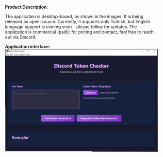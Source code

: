 
**Product Description:**

The application is desktop-based, as shown in the images. It is being released as open-source. Currently, it supports only Turkish, but English language support is coming soon – please follow for updates. The application is commercial (paid); for pricing and contact, feel free to reach out via Discord.

**Application interface:**
![Application interface](token-checker.PNG)
